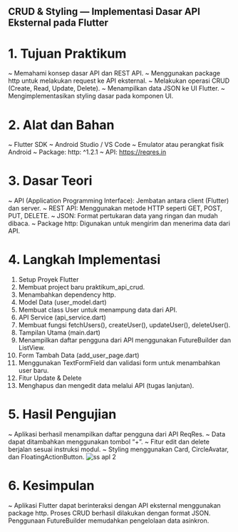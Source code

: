 ## CRUD & Styling — Implementasi Dasar API Eksternal pada Flutter

# 1. Tujuan Praktikum

~ Memahami konsep dasar API dan REST API.
~ Menggunakan package http untuk melakukan request ke API eksternal.
~ Melakukan operasi CRUD (Create, Read, Update, Delete).
~ Menampilkan data JSON ke UI Flutter.
~ Mengimplementasikan styling dasar pada komponen UI.

# 2. Alat dan Bahan

~ Flutter SDK
~ Android Studio / VS Code
~ Emulator atau perangkat fisik Android
~ Package: http: ^1.2.1
~ API: https://reqres.in

# 3. Dasar Teori

~ API (Application Programming Interface): Jembatan antara client (Flutter) dan server.
~ REST API: Menggunakan metode HTTP seperti GET, POST, PUT, DELETE.
~ JSON: Format pertukaran data yang ringan dan mudah dibaca.
~ Package http: Digunakan untuk mengirim dan menerima data dari API.

# 4. Langkah Implementasi

1. Setup Proyek Flutter
2. Membuat project baru praktikum_api_crud.
3. Menambahkan dependency http.
4. Model Data (user_model.dart)
5. Membuat class User untuk menampung data dari API.
6. API Service (api_service.dart)
7. Membuat fungsi fetchUsers(), createUser(), updateUser(), deleteUser().
8. Tampilan Utama (main.dart)
9. Menampilkan daftar pengguna dari API menggunakan FutureBuilder dan ListView.
10. Form Tambah Data (add_user_page.dart)
11. Menggunakan TextFormField dan validasi form untuk menambahkan user baru.
12. Fitur Update & Delete
13. Menghapus dan mengedit data melalui API (tugas lanjutan).

# 5. Hasil Pengujian

~ Aplikasi berhasil menampilkan daftar pengguna dari API ReqRes.
~ Data dapat ditambahkan menggunakan tombol “+”.
~ Fitur edit dan delete berjalan sesuai instruksi modul.
~ Styling menggunakan Card, CircleAvatar, dan FloatingActionButton.
![ss apl 2](https://github.com/user-attachments/assets/f3e46856-d2be-4443-a702-794a51882a8c)


# 6. Kesimpulan

~ Aplikasi Flutter dapat berinteraksi dengan API eksternal menggunakan package http.
Proses CRUD berhasil dilakukan dengan format JSON.
Penggunaan FutureBuilder memudahkan pengelolaan data asinkron.
